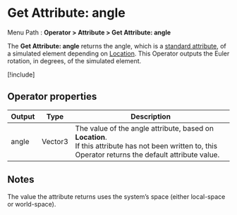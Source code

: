 # Get Attribute: angle

Menu Path : **Operator > Attribute > Get Attribute: angle**

The **Get Attribute: angle** returns the angle, which is a [standard attribute](Reference-Attributes.md), of a simulated element depending on [Location](Attributes.md#attribute-locations). This Operator outputs the Euler rotation, in degrees, of the simulated element.

[!include[](Snippets/Operator-GetAttributeOperatorSettings.md)]

## Operator properties

| **Output** | **Type** | **Description**                                              |
| ---------- | -------- | ------------------------------------------------------------ |
| angle      | Vector3  | The value of the angle attribute, based on **Location**.<br/>If this attribute has not been written to, this Operator returns the default attribute value. |

## Notes

The value the attribute returns uses the system’s space (either local-space or world-space).